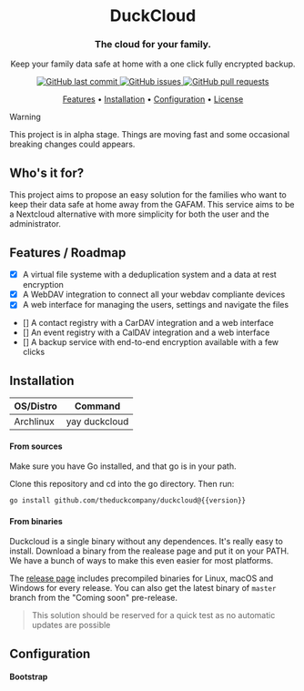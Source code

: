 <div align="center">

# DuckCloud

<h3 align='center'> The cloud for your family. </h3>

Keep your family data safe at home with a one click fully encrypted backup.<br/>

<p align="center">
    <a href="https://github.com/theduckcompany/duckcloud/commits/master">
    <img src="https://img.shields.io/github/last-commit/theduckcompany/duckcloud.svg?style=flat-square&logo=github&logoColor=white"
         alt="GitHub last commit">
    <a href="https://github.com/theduckcompany/duckcloud/issues">
    <img src="https://img.shields.io/github/issues-raw/theduckcompany/duckcloud.svg?style=flat-square&logo=github&logoColor=white"
         alt="GitHub issues">
    <a href="https://github.com/theduckcompany/duckcloud/pulls">
    <img src="https://img.shields.io/github/issues-pr-raw/theduckcompany/duckcloud.svg?style=flat-square&logo=github&logoColor=white"
         alt="GitHub pull requests">
</p>
      
<p align="center">
  <a href="#features">Features</a> •  
  <a href="#installation">Installation</a> •
  <a href="#configuration">Configuration</a> •
  <a href="#license">License</a>
</p>

</div>


> [!WARNING]  
> This project is in alpha stage. Things are moving fast and some occasional breaking changes could appears.

## Who's it for?

This project aims to propose an easy solution for the families who want to keep their data safe at home away from the GAFAM. This service aims to be a 
Nextcloud alternative with more simplicity for both the user and the administrator.



## Features / Roadmap
- [x] A virtual file systeme with a deduplication system and a data at rest encryption
- [x] A WebDAV integration to connect all your webdav compliante devices 
- [x] A web interface for managing the users, settings and navigate the files
- [] A contact registry with a CarDAV integration and a web interface
- [] An event registry with a CalDAV integration and a web interface
- [] A backup service with end-to-end encryption available with a few clicks

## Installation

| **OS/Distro** | **Command**   |
|---------------|---------------|
| Archlinux     | yay duckcloud |



#### From sources

Make sure you have Go installed, and that go is in your path.

Clone this repository and cd into the go directory. Then run:

```sh
go install github.com/theduckcompany/duckcloud@{{version}}
```


#### From binaries

Duckcloud is a single binary without any dependences. It's really easy to install. Download a binary from the realease page and put it on your PATH. We have a bunch 
of ways to make this even easier for most platforms. 

The [release page](https://github.com/theduckcompany/duckcloud/releases) includes precompiled binaries for Linux, macOS and Windows for every release. You can also get 
the latest binary of `master` branch from the "Coming soon" pre-release.

> This solution should be reserved for a quick test as no automatic updates are possible


## Configuration

#### Bootstrap











